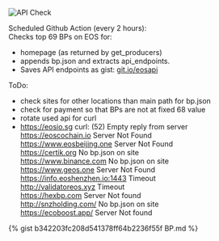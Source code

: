 ![API Check](https://github.com/miron/noapi/workflows/API%20Check/badge.svg)

Scheduled Github Action (every 2 hours):  
Checks top 69 BPs on EOS for:  
- homepage (as returned by get_producers) 
- appends bp.json and extracts api_endpoints.  
- Saves API endpoints as gist: [git.io/eosapi](https://git.io/eosapi "Block Producer APIs")  

ToDo:  
 - check sites for other locations than main path for bp.json  
 - check for payment so that BPs are not at fixed 68 value  
 - rotate used api for curl  
 - https://eosio.sg curl: (52) Empty reply from server  
 https://eoscochain.io Server Not Found  
 https://www.eosbeijing.one Server Not Found  
 https://certik.org No bp.json on site  
 https://www.binance.com No bp.json on site  
 https://www.geos.one Server Not Found  
 https://info.eoshenzhen.io:1443 Timeout  
 http://validatoreos.xyz Timeout  
 https://hexbp.com Server Not found  
 http://snzholding.com/ No bp.json on site  
 https://ecoboost.app/ Server Not found  

          
{% gist b342203fc208d541378ff64b2236f55f BP.md %}
